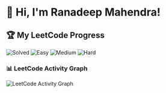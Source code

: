 # 👋 Hi, I'm Ranadeep Mahendra!

## 🏆 My LeetCode Progress

![Solved](https://img.shields.io/badge/Solved-73/3721-blue?cache=1761270776) ![Easy](https://img.shields.io/badge/Easy-41/908-brightgreen?cache=1761270776) ![Medium](https://img.shields.io/badge/Medium-31/1936-orange?cache=1761270776) ![Hard](https://img.shields.io/badge/Hard-1/877-red?cache=1761270776)

### 📊 LeetCode Activity Graph

![LeetCode Activity Graph](https://leetcard.jacoblin.cool/ranadeep_mahendra2426?theme=dark&font=Karma&ext=heatmap&cache=1761270776)
